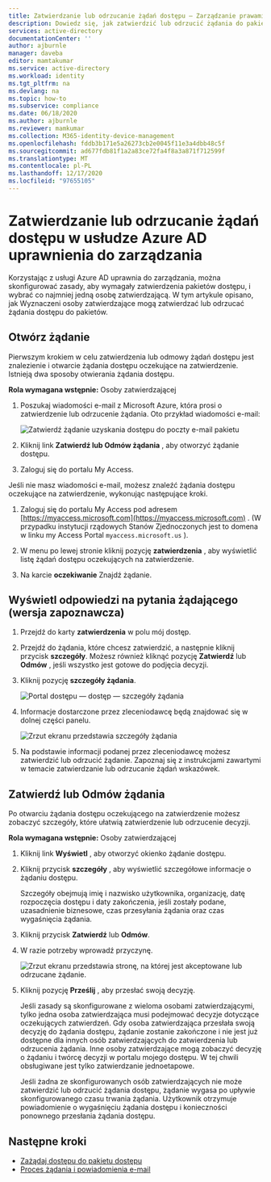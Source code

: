 ```yaml
---
title: Zatwierdzanie lub odrzucanie żądań dostępu — Zarządzanie prawami w usłudze Azure AD
description: Dowiedz się, jak zatwierdzić lub odrzucić żądania do pakietu dostępu przy użyciu portalu dostępu w Azure Active Directory Zarządzanie uprawnieniami.
services: active-directory
documentationCenter: ''
author: ajburnle
manager: daveba
editor: mamtakumar
ms.service: active-directory
ms.workload: identity
ms.tgt_pltfrm: na
ms.devlang: na
ms.topic: how-to
ms.subservice: compliance
ms.date: 06/18/2020
ms.author: ajburnle
ms.reviewer: mamkumar
ms.collection: M365-identity-device-management
ms.openlocfilehash: fddb3b171e5a26273cb2e0045f11e3a4dbb48c5f
ms.sourcegitcommit: ad677fdb81f1a2a83ce72fa4f8a3a871f712599f
ms.translationtype: MT
ms.contentlocale: pl-PL
ms.lasthandoff: 12/17/2020
ms.locfileid: "97655105"
---
```

# <a name="approve-or-deny-access-requests-in-azure-ad-entitlement-management"></a>Zatwierdzanie lub odrzucanie żądań dostępu w usłudze Azure AD uprawnienia do zarządzania

Korzystając z usługi Azure AD uprawnia do zarządzania, można skonfigurować zasady, aby wymagały zatwierdzenia pakietów dostępu, i wybrać co najmniej jedną osobę zatwierdzającą. W tym artykule opisano, jak Wyznaczeni osoby zatwierdzające mogą zatwierdzać lub odrzucać żądania dostępu do pakietów.

## <a name="open-request"></a>Otwórz żądanie

Pierwszym krokiem w celu zatwierdzenia lub odmowy żądań dostępu jest znalezienie i otwarcie żądania dostępu oczekujące na zatwierdzenie. Istnieją dwa sposoby otwierania żądania dostępu.

**Rola wymagana wstępnie:** Osoby zatwierdzającej

1. Poszukaj wiadomości e-mail z Microsoft Azure, która prosi o zatwierdzenie lub odrzucenie żądania. Oto przykład wiadomości e-mail:

    ![Zatwierdź żądanie uzyskania dostępu do poczty e-mail pakietu](./media/entitlement-management-shared/approver-request-email.png)

1. Kliknij link **Zatwierdź lub Odmów żądania** , aby otworzyć żądanie dostępu.

1. Zaloguj się do portalu My Access.

Jeśli nie masz wiadomości e-mail, możesz znaleźć żądania dostępu oczekujące na zatwierdzenie, wykonując następujące kroki.

1. Zaloguj się do portalu My Access pod adresem [https://myaccess.microsoft.com](https://myaccess.microsoft.com) .  (W przypadku instytucji rządowych Stanów Zjednoczonych jest to domena w linku my Access Portal `myaccess.microsoft.us` ).

1. W menu po lewej stronie kliknij pozycję **zatwierdzenia** , aby wyświetlić listę żądań dostępu oczekujących na zatwierdzenie.

1. Na karcie **oczekiwanie** Znajdź żądanie.

## <a name="view-requestors-answers-to-questions-preview"></a>Wyświetl odpowiedzi na pytania żądającego (wersja zapoznawcza)

1. Przejdź do karty **zatwierdzenia** w polu mój dostęp.

1. Przejdź do żądania, które chcesz zatwierdzić, a następnie kliknij przycisk **szczegóły**. Możesz również kliknąć pozycję **Zatwierdź** lub **Odmów** , jeśli wszystko jest gotowe do podjęcia decyzji.

1. Kliknij pozycję **szczegóły żądania**.

    ![Portal dostępu — dostęp — szczegóły żądania](./media/entitlement-management-request-approve/requestor-information-request-details.png)

1. Informacje dostarczone przez zleceniodawcę będą znajdować się w dolnej części panelu.

    ![Zrzut ekranu przedstawia szczegóły żądania](./media/entitlement-management-request-approve/requestor-information-requestor-answers.png)

1. Na podstawie informacji podanej przez zleceniodawcę możesz zatwierdzić lub odrzucić żądanie. Zapoznaj się z instrukcjami zawartymi w temacie zatwierdzanie lub odrzucanie żądań wskazówek.

## <a name="approve-or-deny-request"></a>Zatwierdź lub Odmów żądania

Po otwarciu żądania dostępu oczekującego na zatwierdzenie możesz zobaczyć szczegóły, które ułatwią zatwierdzenie lub odrzucenie decyzji.

**Rola wymagana wstępnie:** Osoby zatwierdzającej

1. Kliknij link **Wyświetl** , aby otworzyć okienko żądanie dostępu.

1. Kliknij przycisk **szczegóły** , aby wyświetlić szczegółowe informacje o żądaniu dostępu.

    Szczegóły obejmują imię i nazwisko użytkownika, organizację, datę rozpoczęcia dostępu i daty zakończenia, jeśli zostały podane, uzasadnienie biznesowe, czas przesyłania żądania oraz czas wygaśnięcia żądania.

1. Kliknij przycisk **Zatwierdź** lub **Odmów**.

1. W razie potrzeby wprowadź przyczynę.

    ![Zrzut ekranu przedstawia stronę, na której jest akceptowane lub odrzucane żądanie.](./media/entitlement-management-request-approve/my-access-approve-request.png)

1. Kliknij pozycję **Prześlij** , aby przesłać swoją decyzję.

    Jeśli zasady są skonfigurowane z wieloma osobami zatwierdzającymi, tylko jedna osoba zatwierdzająca musi podejmować decyzje dotyczące oczekujących zatwierdzeń. Gdy osoba zatwierdzająca przesłała swoją decyzję do żądania dostępu, żądanie zostanie zakończone i nie jest już dostępne dla innych osób zatwierdzających do zatwierdzenia lub odrzucenia żądania. Inne osoby zatwierdzające mogą zobaczyć decyzję o żądaniu i twórcę decyzji w portalu mojego dostępu. W tej chwili obsługiwane jest tylko zatwierdzanie jednoetapowe.

    Jeśli żadna ze skonfigurowanych osób zatwierdzających nie może zatwierdzić lub odrzucić żądania dostępu, żądanie wygasa po upływie skonfigurowanego czasu trwania żądania. Użytkownik otrzymuje powiadomienie o wygaśnięciu żądania dostępu i konieczności ponownego przesłania żądania dostępu.

## <a name="next-steps"></a>Następne kroki

- [Zażądaj dostępu do pakietu dostępu](entitlement-management-request-access.md)
- [Proces żądania i powiadomienia e-mail](entitlement-management-process.md)
